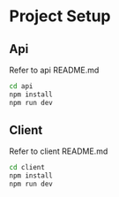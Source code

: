 # Project Setup

## Api
Refer to api README.md
```sh
cd api
npm install
npm run dev
```
## Client
Refer to client README.md
```sh
cd client
npm install
npm run dev
```

